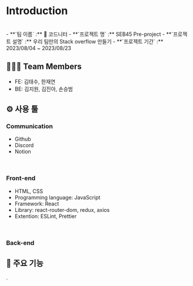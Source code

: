 # Introduction
<br/>
- **`팀 이름` :** 🧶 코드니터
- **`프로젝트 명` :** SEB45 Pre-project
- **`프로젝트 설명` :** 우리 팀만의 Stack overflow 만들기
- **`프로젝트 기간` :** 2023/08/04 ~ 2023/08/23

## 👩🏻‍💻 Team Members
- FE: 김태수, 한재연
- BE: 김지원, 김진아, 손승범

## ⚙️ 사용 툴
### Communication
- Github
- Discord
- Notion

<br/>

### Front-end
- HTML, CSS
- Programming language: JavaScript
- Framework: React
- Library: react-router-dom, redux, axios
- Extention: ESLint, Prettier

<br/>

### Back-end

## 🔧 주요 기능
.

